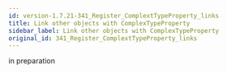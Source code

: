 ```yaml
---
id: version-1.7.21-341_Register_ComplextTypeProperty_links
title: Link other objects with ComplexTypeProperty
sidebar_label: Link other objects with ComplexTypeProperty
original_id: 341_Register_ComplextTypeProperty_links
---
```


in preparation

